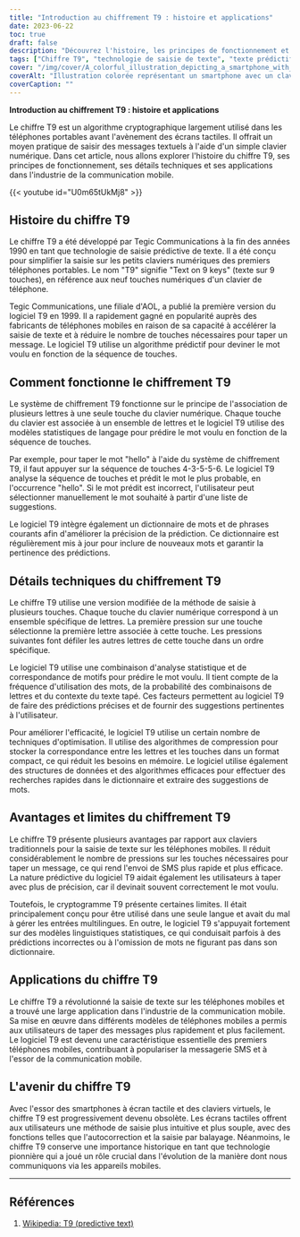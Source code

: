 ```yaml
---
title: "Introduction au chiffrement T9 : histoire et applications"
date: 2023-06-22
toc: true
draft: false
description: "Découvrez l'histoire, les principes de fonctionnement et les applications du cryptogramme T9, une technologie révolutionnaire de saisie prédictive de texte utilisée dans les premiers téléphones portables."
tags: ["Chiffre T9", "technologie de saisie de texte", "texte prédictif", "téléphones mobiles", "clavier numérique", "Tegic Communications", "entrée multi-tap", "modèles linguistiques statistiques", "communication mobile", "Messagerie SMS", "smartphones à écran tactile", "claviers virtuels", "histoire du T9", "Logiciel T9", "taper sur des claviers numériques", "prédiction de mots", "suggestions de mots", "efficacité de la saisie de texte", "améliorer la vitesse de frappe", "réduire les pressions sur les touches", "algorithme de prédiction linguistique", "les premières technologies de téléphonie mobile", "évolution de la saisie de texte", "mobile device communication", "l'importance du cryptogramme T9", "révolution de la saisie de texte", "l'utilisabilité des téléphones portables", "Algorithme prédictif T9", "Dictionnaire T9", "précision du texte prédictif"]
cover: "/img/cover/A_colorful_illustration_depicting_a_smartphone_with_a_number.png"
coverAlt: "Illustration colorée représentant un smartphone avec un clavier numérique et des bulles de texte, symbolisant l'impact du chiffre T9 sur la communication mobile."
coverCaption: ""
---
```


**Introduction au chiffrement T9 : histoire et applications**

Le chiffre T9 est un algorithme cryptographique largement utilisé dans les téléphones portables avant l'avènement des écrans tactiles. Il offrait un moyen pratique de saisir des messages textuels à l'aide d'un simple clavier numérique. Dans cet article, nous allons explorer l'histoire du chiffre T9, ses principes de fonctionnement, ses détails techniques et ses applications dans l'industrie de la communication mobile.

{{< youtube id="U0m65tUkMj8" >}}

## Histoire du chiffre T9

Le chiffre T9 a été développé par Tegic Communications à la fin des années 1990 en tant que technologie de saisie prédictive de texte. Il a été conçu pour simplifier la saisie sur les petits claviers numériques des premiers téléphones portables. Le nom "T9" signifie "Text on 9 keys" (texte sur 9 touches), en référence aux neuf touches numériques d'un clavier de téléphone.

Tegic Communications, une filiale d'AOL, a publié la première version du logiciel T9 en 1999. Il a rapidement gagné en popularité auprès des fabricants de téléphones mobiles en raison de sa capacité à accélérer la saisie de texte et à réduire le nombre de touches nécessaires pour taper un message. Le logiciel T9 utilise un algorithme prédictif pour deviner le mot voulu en fonction de la séquence de touches.

## Comment fonctionne le chiffrement T9

Le système de chiffrement T9 fonctionne sur le principe de l'association de plusieurs lettres à une seule touche du clavier numérique. Chaque touche du clavier est associée à un ensemble de lettres et le logiciel T9 utilise des modèles statistiques de langage pour prédire le mot voulu en fonction de la séquence de touches.

Par exemple, pour taper le mot "hello" à l'aide du système de chiffrement T9, il faut appuyer sur la séquence de touches 4-3-5-5-6. Le logiciel T9 analyse la séquence de touches et prédit le mot le plus probable, en l'occurrence "hello". Si le mot prédit est incorrect, l'utilisateur peut sélectionner manuellement le mot souhaité à partir d'une liste de suggestions.

Le logiciel T9 intègre également un dictionnaire de mots et de phrases courants afin d'améliorer la précision de la prédiction. Ce dictionnaire est régulièrement mis à jour pour inclure de nouveaux mots et garantir la pertinence des prédictions.

## Détails techniques du chiffrement T9

Le chiffre T9 utilise une version modifiée de la méthode de saisie à plusieurs touches. Chaque touche du clavier numérique correspond à un ensemble spécifique de lettres. La première pression sur une touche sélectionne la première lettre associée à cette touche. Les pressions suivantes font défiler les autres lettres de cette touche dans un ordre spécifique.

Le logiciel T9 utilise une combinaison d'analyse statistique et de correspondance de motifs pour prédire le mot voulu. Il tient compte de la fréquence d'utilisation des mots, de la probabilité des combinaisons de lettres et du contexte du texte tapé. Ces facteurs permettent au logiciel T9 de faire des prédictions précises et de fournir des suggestions pertinentes à l'utilisateur.

Pour améliorer l'efficacité, le logiciel T9 utilise un certain nombre de techniques d'optimisation. Il utilise des algorithmes de compression pour stocker la correspondance entre les lettres et les touches dans un format compact, ce qui réduit les besoins en mémoire. Le logiciel utilise également des structures de données et des algorithmes efficaces pour effectuer des recherches rapides dans le dictionnaire et extraire des suggestions de mots.

## Avantages et limites du chiffrement T9

Le chiffre T9 présente plusieurs avantages par rapport aux claviers traditionnels pour la saisie de texte sur les téléphones mobiles. Il réduit considérablement le nombre de pressions sur les touches nécessaires pour taper un message, ce qui rend l'envoi de SMS plus rapide et plus efficace. La nature prédictive du logiciel T9 aidait également les utilisateurs à taper avec plus de précision, car il devinait souvent correctement le mot voulu.

Toutefois, le cryptogramme T9 présente certaines limites. Il était principalement conçu pour être utilisé dans une seule langue et avait du mal à gérer les entrées multilingues. En outre, le logiciel T9 s'appuyait fortement sur des modèles linguistiques statistiques, ce qui conduisait parfois à des prédictions incorrectes ou à l'omission de mots ne figurant pas dans son dictionnaire.

## Applications du chiffre T9

Le chiffre T9 a révolutionné la saisie de texte sur les téléphones mobiles et a trouvé une large application dans l'industrie de la communication mobile. Sa mise en œuvre dans différents modèles de téléphones mobiles a permis aux utilisateurs de taper des messages plus rapidement et plus facilement. Le logiciel T9 est devenu une caractéristique essentielle des premiers téléphones mobiles, contribuant à populariser la messagerie SMS et à l'essor de la communication mobile.

## L'avenir du chiffre T9

Avec l'essor des smartphones à écran tactile et des claviers virtuels, le chiffre T9 est progressivement devenu obsolète. Les écrans tactiles offrent aux utilisateurs une méthode de saisie plus intuitive et plus souple, avec des fonctions telles que l'autocorrection et la saisie par balayage. Néanmoins, le chiffre T9 conserve une importance historique en tant que technologie pionnière qui a joué un rôle crucial dans l'évolution de la manière dont nous communiquons via les appareils mobiles.

______

## Références

1. [Wikipedia: T9 (predictive text)](https://en.wikipedia.org/wiki/T9_(predictive_text))
